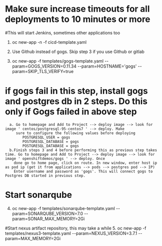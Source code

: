 
# Make sure increase timeouts for all deployments to 10 minutes or more

#This will start Jenkins, sometimes other applications too
1. oc new-app -n <project name> -f cicd-template.yaml

2. Use Github instead of gogs. Skip step 3 if you use Github or gitlab
3. oc new-app -f templates/gogs-template.yaml --param=GOGS_VERSION=0.11.34   --param=HOSTNAME='gogs'  --param=SKIP_TLS_VERIFY=true
  # if gogs fail in this step, install gogs and postgres db in 2 steps. Do this only if Gogs failed in above step
      a. Go to homepage and Add to Project --> deploy image --> look for image ' centos/postgresql-95-centos7 ' --> deploy. Make
         sure to configure the following values before deploying
            POSTGRESQL_USER = gogs
            POSTGRESQL_DATABASE = gogs
            POSTGRESQL_DATABASE = gogs
      b.Finish steps 3 and 4 before performing this as previous step takes time. Go to homepage and Add to Project --> deploy image --> look for image ' openshiftdemos/gogs ' --> deploy. Once
        done go to home page, click on route. In new window, enter host ip as pod ip (get it from applications --> pods --> postgres pod --> IP)
        Enter username and password as 'gogs'. This will connect gogs to Postgres DB started in previous step.

# Start sonarqube
4. oc new-app -f templates/sonarqube-template.yaml --param=SONARQUBE_VERSION=7.0 --param=SONAR_MAX_MEMORY=2Gi

#Start nexus artifact repository, this may take a while
5. oc new-app -f templates/nexus3-template.yaml --param=NEXUS_VERSION=3.7.1 --param=MAX_MEMORY=2Gi
